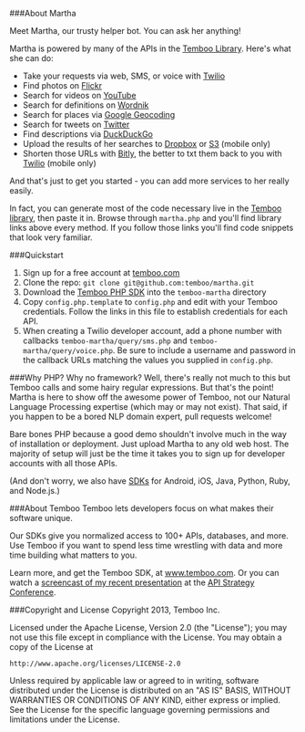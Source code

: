 ###About Martha

Meet Martha, our trusty helper bot. You can ask her anything!

Martha is powered by many of the APIs in the [Temboo Library](https://temboo.com/library/). Here's what she can do:

 * Take your requests via web, SMS, or voice with [Twilio](https://temboo.com/library/Library/Twilio/)
 * Find photos on [Flickr](https://temboo.com/library/Library/Flickr/)
 * Search for videos on [YouTube](https://temboo.com/library/Library/YouTube/)
 * Search for definitions on [Wordnik](https://temboo.com/library/Library/Wordnik/)
 * Search for places via [Google Geocoding](https://temboo.com/library/Library/Google/Geocoding)
 * Search for tweets on [Twitter](https://temboo.com/library/Library/Twitter)
 * Find descriptions via [DuckDuckGo](https://temboo.com/library/Library/DuckDuckGo)
 * Upload the results of her searches to [Dropbox](https://live.temboo.com/library/Library/Dropbox/) or [S3](https://live.temboo.com/library/Library/Amazon/S3/) (mobile only)
 * Shorten those URLs with [Bitly](https://live.temboo.com/library/Library/Bitly/), the better to txt them back to you with [Twilio](https://live.temboo.com/library/Library/Twilio/) (mobile only)

And that's just to get you started - you can add more services to her really easily.

In fact, you can generate most of the code necessary live in the [Temboo library](https://temboo.com/library/), then paste it in. Browse through `martha.php` and you'll find library links above every method. If you follow those links you'll find code snippets that look very familiar.

###Quickstart
 1. Sign up for a free account at [temboo.com](http://temboo.com)
 2. Clone the repo: `git clone git@github.com:temboo/martha.git`
 3. Download the [Temboo PHP SDK](https://temboo.com/download) into the `temboo-martha` directory
 4. Copy `config.php.template` to `config.php` and edit with your Temboo credentials. Follow the links in this file to establish credentials for each API.
 5. When creating a Twilio developer account, add a phone number with callbacks `temboo-martha/query/sms.php` and `temboo-martha/query/voice.php`. Be sure to include a username and password in the callback URLs matching the values you supplied in `config.php`.

###Why PHP? Why no framework?
Well, there's really not much to this but Temboo calls and some hairy regular expressions. But that's the point! Martha is here to show off the awesome power of Temboo, not our Natural Language Processing expertise (which may or may not exist). That said, if you happen to be a bored NLP domain expert, pull requests welcome!

Bare bones PHP because a good demo shouldn't involve much in the way of installation or deployment. Just upload Martha to any old web host. The majority of setup will just be the time it takes you to sign up for developer accounts with all those APIs.

(And don't worry, we also have [SDKs](https://www.temboo.com/download) for Android, iOS, Java, Python, Ruby, and Node.js.)

###About Temboo
Temboo lets developers focus on what makes their software unique.

Our SDKs give you normalized access to 100+ APIs, databases, and more. Use Temboo if you want to spend less time wrestling with data and more time building what matters to you.

Learn more, and get the Temboo SDK, at www.temboo.com. Or you can watch a [screencast of my recent presentation](http://temboo.tumblr.com/post/44816556635/scaling-api-access-why-automation-will-make) at the [API Strategy Conference](http://www.apistrategyconference.com).

###Copyright and License
Copyright 2013, Temboo Inc.

Licensed under the Apache License, Version 2.0 (the "License"); you may not use this file except in compliance with the License. You may obtain a copy of the License at

    http://www.apache.org/licenses/LICENSE-2.0

Unless required by applicable law or agreed to in writing, software distributed under the License is distributed on an "AS IS" BASIS, WITHOUT WARRANTIES OR CONDITIONS OF ANY KIND, either express or implied. See the License for the specific language governing permissions and limitations under the License.
